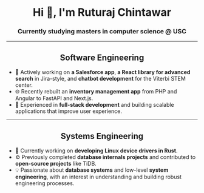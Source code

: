 <h1 align="center">Hi 👋, I'm Ruturaj Chintawar</h1>
<h3 align="center">Currently studying masters in computer science @ USC</h3>

---

<div align="center">
  <h2>Software Engineering</h2>
</div>

- 🔭 Actively working on **a Salesforce app**, **a React library for advanced search** in Jira-style, and **chatbot development** for the Viterbi STEM center.
- 🌐 Recently rebuilt an **inventory management app** from PHP and Angular to FastAPI and Next.js.
- 📂 Experienced in **full-stack development** and building scalable applications that improve user experience.

---

<div align="center">
  <h2>Systems Engineering</h2>
</div>

- 🔬 Currently working on **developing Linux device drivers in Rust**.
- ⚙️ Previously completed **database internals projects** and contributed to **open-source projects** like TiDB.
- 💡 Passionate about **database systems** and low-level **system engineering**, with an interest in understanding and building robust engineering processes.
